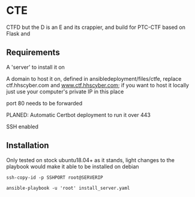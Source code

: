 # CTE
CTFD but the D is an E and its crappier, and build for PTC-CTF based on Flask and 

## Requirements
A 'server' to install it on 

A domain to host it on, defined in ansibledeployment/files/ctfe, replace ctf.hhscyber.com and www.ctf.hhscyber.com; if you want to host it locally just use your computer's private IP in this place

port 80 needs to be forwarded 

PLANED: Automatic Certbot deployment to run it over 443

SSH enabled

## Installation
Only tested on stock ubuntu18.04+ as it stands, light changes to the playbook would make it able to be installed on debian

` ssh-copy-id -p SSHPORT root@SERVERIP `

` ansible-playbook -u 'root' install_server.yaml `

